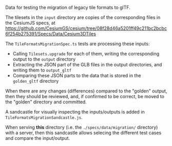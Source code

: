 
Data for testing the migration of legacy tile formats to glTF.

The tilesets in the `input` directory are copies of the corresponding files in the CesiumJS specs, at
https://github.com/CesiumGS/cesium/tree/08f28d46a5201ff49c211bc2bcbc6f254b275391/Specs/Data/Cesium3DTiles

The `TileFormatsMigrationSpec.ts` tests are processing these inputs:

- Calling `Tilesets.upgrade` for each of them, writing the corresponding output to the `output` directory
- Extracting the JSON part of the GLB files in the output directories, and writing them to `output_gltf`
- Comparing these JSON parts to the data that is stored in the `golden_gltf` directory

When there are any changes (differences) compared to the "golden" output, then they should be
reviewed, and, if confirmed to be correct, be moved to the "golden" directory and committed.

A sandcastle for visually inspecting the inputs/outputs is added in `TileFormatsMigrationSandcastle.js`.

When serving **this** directory (i.e. the `./specs/data/migration/` directory) with a server,
then this sandcastle allows selecing the different test cases and compare the input/output.

